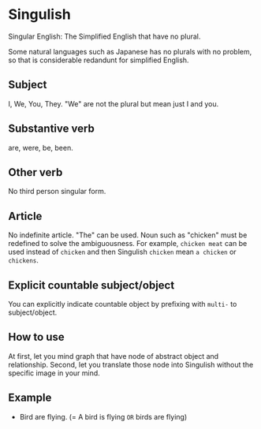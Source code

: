 Singulish
========
Singular English: The Simplified English that have no plural.

Some natural languages such as Japanese has no plurals with no problem,
so that is considerable redandunt for simplified English.

Subject
----
I, We, You, They.
"We" are not the plural but mean just I and you.

Substantive verb
----
are, were, be, been.

Other verb
----
No third person singular form.

Article
----
No indefinite article. "The" can be used.
Noun such as "chicken" must be redefined to solve the ambiguousness.
For example, `chicken meat` can be used instead of `chicken` and then Singulish `chicken` mean `a chicken` or `chickens`.

Explicit countable subject/object
----
You can explicitly indicate countable object by prefixing with `multi-` to subject/object.

How to use
----

At first, let you mind graph that have node of abstract object and relationship.
Second, let you translate those node into Singulish without the specific image in your mind.

Example
----

* Bird are flying. (= A bird is flying `OR` birds are flying)
